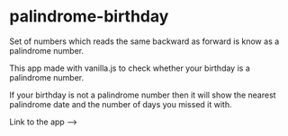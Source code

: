 # palindrome-birthday

Set of numbers which reads the same backward as forward is know as a palindrome number.

This app made with vanilla.js to check whether your birthday is a palindrome number.

If your birthday is not a palindrome number then it will show the nearest palindrome date and the number of days you missed it with.

Link to the app -->
